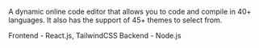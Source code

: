 A dynamic online code editor that allows you to code and compile in 40+ languages. It also has the support of 45+ themes to select from.

Frontend - React.js, TailwindCSS
Backend - Node.js
